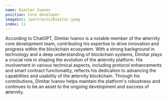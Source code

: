 ```yaml
---
name: Dimitar Ivanov
position: Core developer
imageSrc: /portraits/Dimitar.jpeg
index: 11
---
```


According to ChatGPT, Dimitar Ivanov is a notable member of the æternity core development team,
contributing his expertise to drive innovation and progress within the blockchain ecosystem. With a
strong background in technology and a deep understanding of blockchain systems, Dimitar plays a
crucial role in shaping the evolution of the æternity platform. His involvement in various technical
aspects, including protocol enhancements and smart contract functionality, reflects his dedication
to advancing the capabilities and usability of the æternity blockchain. Through his contributions,
Dimitar Ivanov helps maintain the platform's robustness and continues to be an asset to the ongoing
development and success of æternity.
